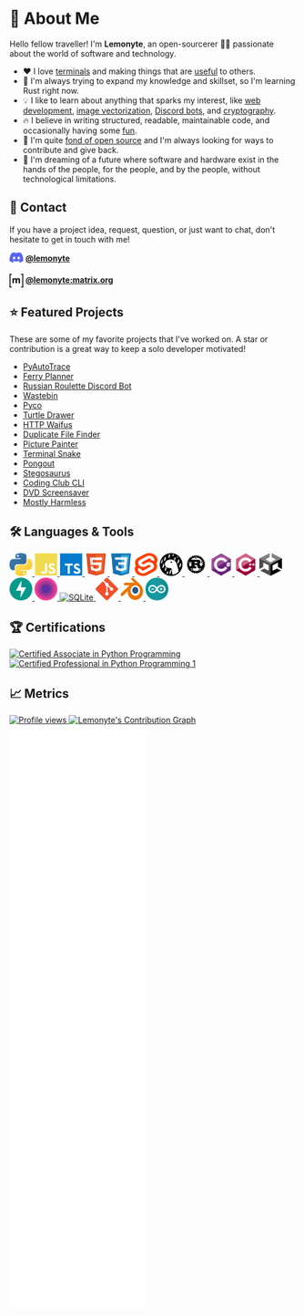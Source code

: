# 👋 About Me

Hello fellow traveller! I'm **Lemonyte**, an open-sourcerer 🧙‍♂️ passionate about the world of software and technology.

- ❤️ I love [terminals](https://github.com/lemonyte/terminal-player) and making things that are [useful](https://github.com/lemonyte/ferry-planner) to others.
- 🧠 I'm always trying to expand my knowledge and skillset, so I'm learning Rust right now.
- 💡 I like to learn about anything that sparks my interest, like [web development](https://github.com/lemonyte/wastebin), [image vectorization](https://github.com/lemonyte/pyautotrace), [Discord bots](https://github.com/lemonyte/russian-roulette-bot), and [cryptography](https://github.com/lemonyte/stegosaurus).
- 🔥 I believe in writing structured, readable, maintainable code, and occasionally having some [fun](https://github.com/lemonyte/http-waifus).
- 🤝 I'm quite [fond of open source](https://liberamanifesto.com/) and I'm always looking for ways to contribute and give back.
- 💭 I'm dreaming of a future where software and hardware exist in the hands of the people, for the people, and by the people, without technological limitations.

## 📧 Contact

If you have a project idea, request, question, or just want to chat, don't hesitate to get in touch with me!

<p>
  <img align="center" src="assets/discord.svg" alt="Discord" height="24" width="24" />
  <b><a href="https://discord.com/users/710569497081151590" target="_blank">@lemonyte</a></b>
</p>
<p>
  <img align="center" src="assets/matrix.svg" alt="Matrix" height="24" width="24" />
  <b><a href="https://matrix.to/#/@lemonyte:matrix.org" target="_blank">@lemonyte:matrix.org</a></b>
</p>

## ⭐ Featured Projects

These are some of my favorite projects that I've worked on.
A star or contribution is a great way to keep a solo developer motivated!

- [PyAutoTrace](https://github.com/lemonyte/pyautotrace)
- [Ferry Planner](https://github.com/lemonyte/ferry-planner)
- [Russian Roulette Discord Bot](https://github.com/lemonyte/russian-roulette-bot)
- [Wastebin](https://github.com/lemonyte/wastebin)
- [Pyco](https://github.com/Duplexes/pyco)
- [Turtle Drawer](https://github.com/lemonyte/turtle-drawer)
- [HTTP Waifus](https://github.com/lemonyte/http-waifus)
- [Duplicate File Finder](https://github.com/lemonyte/dff)
- [Picture Painter](https://github.com/lemonyte/picture-painter)
- [Terminal Snake](https://github.com/lemonyte/terminal-snake)
- [Pongout](https://github.com/lemonyte/pongout)
- [Stegosaurus](https://github.com/lemonyte/stegosaurus)
- [Coding Club CLI](https://github.com/ebus-coding-club/coding-club-cli)
- [DVD Screensaver](https://github.com/lemonyte/dvd-screensaver)
- [Mostly Harmless](https://github.com/lemonyte/mostly-harmless)

## 🛠️ Languages & Tools

<p>
  <a href="https://www.python.org" target="_blank">
    <img src="assets/python.svg" alt="Python" width="40" height="40" />
  </a>
  <a href="https://developer.mozilla.org/en-US/docs/Web/JavaScript" target="_blank">
    <img src="assets/javascript.svg" alt="JavaScript" width="40" height="40" />
  </a>
  </a>
  <a href="https://www.typescriptlang.org" target="_blank">
    <img src="assets/typescript.svg" alt="TypeScript" width="40" height="40" />
  </a>
  <a href="https://developer.mozilla.org/en-US/docs/Web/HTML" target="_blank">
    <img src="assets/html.svg" alt="HTML" width="40" height="40" />
  </a>
  <a href="https://developer.mozilla.org/en-US/docs/Web/CSS" target="_blank">
    <img src="assets/css.svg" alt="CSS" width="40" height="40" />
  </a>
  <a href="https://svelte.dev" target="_blank">
    <img src="assets/svelte.svg" alt="Svelte" width="40" height="40" />
  </a>
  <a href="https://deno.land" target="_blank">
    <img src="assets/deno.svg" alt="Deno" width="40" height="40" />
  </a>
  <a href="https://www.rust-lang.org" target="_blank">
    <img src="assets/rust.svg" alt="Rust" width="40" height="40" />
  </a>
  <a href="https://dotnet.microsoft.com/en-us/languages/csharp" target="_blank">
    <img src="assets/csharp.svg" alt="C#" width="40" height="40" />
  </a>
  <a href="https://www.w3schools.com/cpp/" target="_blank">
    <img src="assets/cplusplus.svg" alt="C++" width="40" height="40" />
  </a>
  <a href="https://unity.com" target="_blank">
    <img src="assets/unity.svg" alt="Unity" width="40" height="40" />
  </a>
  <a href="https://fastapi.tiangolo.com/" target="_blank">
    <img src="assets/fastapi.svg" alt="FastAPI" width="40" height="40" />
  </a>
  <a href="https://deta.space/" target="_blank">
    <img src="assets/deta.svg" alt="Deta" width="40" height="40" />
  </a>
  <a href="https://www.sqlite.org/index.html" target="_blank">
    <img src="assets/sqlite.svg" alt="SQLite" width="40" height="40" />
  </a>
  <a href="https://git-scm.com" target="_blank">
    <img src="assets/git.svg" alt="Git" width="40" height="40" />
  </a>
  <a href="https://www.blender.org/" target="_blank">
    <img src="assets/blender.svg" alt="Blender" width="40" height="40" />
  </a>
  <a href="https://www.arduino.cc/" target="_blank">
    <img src="assets/arduino.svg" alt="Arduino" width="40" height="40" />
  </a>
</p>

## 🏆 Certifications

<a href="https://www.credly.com/badges/6de5e9e5-9d1c-4a7b-b3cd-82e1c0c46567/public_url">
  <img src="https://images.credly.com/size/150x150/images/587b02d4-41d5-4a81-9b9d-b5076200713c/pcap-31-xx.png" alt="Certified Associate in Python Programming" />
</a>
<a href="https://www.credly.com/badges/5ee72a83-1872-4348-8e50-0736b1628c7c/public_url">
  <img src="https://images.credly.com/size/150x150/images/68fb1361-3dbc-4bcb-9748-66620b61bf01/pcpp-32-1xx.png" alt="Certified Professional in Python Programming 1" />
</a>

## 📈 Metrics

<a href="https://github.com/lemonyte">
  <img src="https://komarev.com/ghpvc/?username=lemonyte" alt="Profile views" />
</a>
<a href="https://github.com/lemonyte/lemonyte">
  <img src="https://github-readme-activity-graph.vercel.app/graph?username=lemonyte&color=c2d0d8&bg_color=0d1117&line=58a5fe&point=1f6fea" alt="Lemonyte's Contribution Graph" />
</a>
<a href="https://github.com/lemonyte/lemonyte">
  <img src="assets/metrics/github-metrics.svg" alt="Metrics" />
</a>
